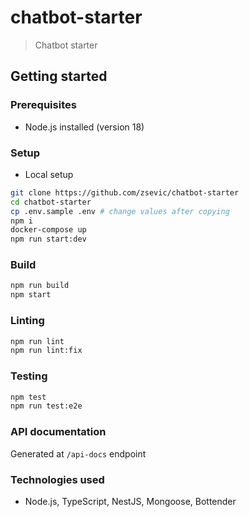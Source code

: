 # chatbot-starter

> Chatbot starter

## Getting started

### Prerequisites

- Node.js installed (version 18)

### Setup

* Local setup

```bash
git clone https://github.com/zsevic/chatbot-starter
cd chatbot-starter
cp .env.sample .env # change values after copying
npm i
docker-compose up
npm run start:dev
```

### Build

```bash
npm run build
npm start
```

### Linting

```bash
npm run lint
npm run lint:fix
```

### Testing

```bash
npm test
npm run test:e2e
```

### API documentation

Generated at `/api-docs` endpoint

### Technologies used

- Node.js, TypeScript, NestJS, Mongoose, Bottender
